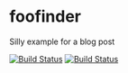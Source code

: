 foofinder
=========

Silly example for a blog post

[![Build Status](https://travis-ci.org/jmcvetta/foofinder.png?branch=master)](https://travis-ci.org/jmcvetta/foofinder)
[![Build Status](https://drone.io/github.com/jmcvetta/foofinder/status.png)](https://drone.io/github.com/jmcvetta/foofinder/latest)
